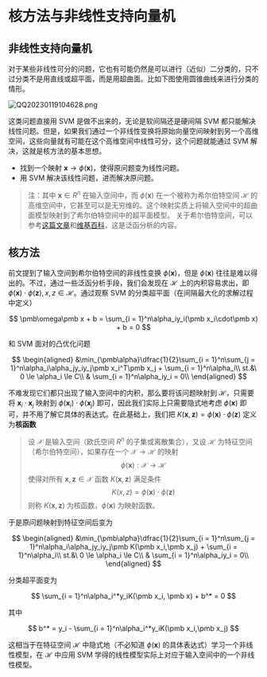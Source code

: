 # 核方法与非线性支持向量机

## 非线性支持向量机

对于某些非线性可分的问题，它也有可能仍然是可以进行（近似）二分类的，只不过分类不是用直线或超平面，而是用超曲面。比如下图使用圆锥曲线来进行分类的情形。

![QQ20230119104628.png](http://image.tjzfile.xyz/images/2023/01/19/QQ20230119104628.png)

这类问题直接用 SVM 是做不出来的，无论是软间隔还是硬间隔 SVM 都只能解决线性问题。但是，如果我们通过一个非线性变换将原始向量空间映射到另一个高维空间，这些向量就有可能在这个高维空间中线性可分，这个问题就能通过 SVM 解决，这就是核方法的基本思想。

* 找到一个映射 $\pmb x\rightarrow \phi(\pmb x)$，使得原问题变为线性问题。
* 用 SVM 解决该线性问题，进而解决原问题。

> 注：其中 $\pmb x\in R^n$ 在输入空间中，而 $\phi(\pmb x)$ 在一个被称为希尔伯特空间 $\mathcal H$ 的高维空间中，它甚至可以是无穷维的。这个映射实质上将输入空间中的超曲面模型映射到了希尔伯特空间中的超平面模型。
> 关于希尔伯特空间，可以参考[这篇文章](
https://www.zhihu.com/question/332144499/answer/731866608)和[维基百科](https://zh.wikipedia.org/wiki/%E5%B8%8C%E5%B0%94%E4%BC%AF%E7%89%B9%E7%A9%BA%E9%97%B4)，这是泛函分析的内容。

## 核方法

前文提到了输入空间到希尔伯特空间的非线性变换 $\phi(\pmb x)$，但是 $\phi(\pmb x)$ 往往是难以得出的。不过，通过一些泛函分析手段，我们会发现在 $\mathcal H$ 上的内积容易求出，即 $\phi(\pmb x)\cdot \phi(\pmb z), x,z\in \mathcal{H}$。通过观察 SVM 的分类超平面（在间隔最大化的求解过程中定义）

$$
\pmb\omega\pmb x + b = \sum_{i = 1}^n\alpha_iy_i(\pmb x_i\cdot\pmb x) + b = 0
$$

和 SVM 面对的凸优化问题

$$
\begin{aligned}
    &\min_{\pmb\alpha}\dfrac{1}{2}\sum_{i = 1}^n\sum_{j = 1}^n\alpha_i\alpha_jy_iy_j\pmb x_i^T\pmb x_j + \sum_{i = 1}^n\alpha_i\\
    st.&\  0 \le \alpha_i \le C\\
    & \sum_{i = 1}^n\alpha_iy_i = 0\\
\end{aligned}
$$

不难发现它们都只出现了输入空间中的内积，那么要将该问题映射到 $\mathcal H$，只需要将 $\pmb x_i\cdot \pmb x_j$ 映射到 $\phi(\pmb x_i)\cdot\phi(\pmb x_j)$ 即可，因此我们实际上只需要隐式地考虑 $\phi(\pmb x)$ 即可，并不用了解它具体的表达式。在此基础上，我们把 $K(\pmb x,\pmb z) = \phi(\pmb x)\cdot\phi(\pmb z)$ 定义为**核函数**

> 设 $\mathcal X$ 是输入空间（欧氏空间 $R^n$ 的子集或离散集合），又设 $\mathcal{H}$ 为特征空间（希尔伯特空间），如果存在一个 $\mathcal X\rightarrow\mathcal H$ 的映射
> $$
> \phi(\pmb x): \mathcal X\rightarrow \mathcal H
> $$
> 使得对所有 $\pmb x,\pmb z\in \mathcal X$ 函数 $K(\pmb x, \pmb z)$ 满足条件
> $$
> K(x,z) = \phi(\pmb x)\cdot\phi(\pmb z)
> $$
> 则称 $K(\pmb x, \pmb z)$ 为核函数，$\phi(\pmb x)$ 为映射函数。

于是原问题映射到特征空间后变为

$$
\begin{aligned}
    &\min_{\pmb\alpha}\dfrac{1}{2}\sum_{i = 1}^n\sum_{j = 1}^n\alpha_i\alpha_jy_iy_j\pmb K(\pmb x_i,\pmb x_j) + \sum_{i = 1}^n\alpha_i\\
    st.&\  0 \le \alpha_i \le C\\
    & \sum_{i = 1}^n\alpha_iy_i = 0\\
\end{aligned}
$$

分类超平面变为

$$
\sum_{i = 1}^n\alpha_i^*y_iK(\pmb x_i, \pmb x) + b^* = 0
$$

其中

$$
b^* = y_i - \sum_{i = 1}^n\alpha_i^*y_iK(\pmb x_i,\pmb x_j)
$$

这相当于在特征空间 $\mathcal{H}$ 中隐式地（不必知道 $\phi(\pmb x)$ 的具体表达式）学习一个非线性模型，在 $\mathcal H$ 中应用 SVM 学得的线性模型实际上对应于输入空间中的一个非线性模型。
